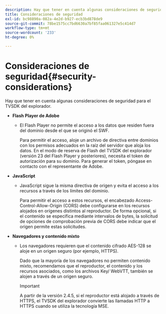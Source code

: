 ```yaml
---
description: Hay que tener en cuenta algunas consideraciones de seguridad para el TVSDK del explorador.
title: Consideraciones de seguridad
exl-id: bc98890a-082a-4e2d-b927-ecb3bd878de9
source-git-commit: 78be1575cc7bd6630a7bf85faa061327e5c414d7
workflow-type: tm+mt
source-wordcount: '233'
ht-degree: 0%

---
```


# Consideraciones de seguridad{#security-considerations}

Hay que tener en cuenta algunas consideraciones de seguridad para el TVSDK del explorador.

* **Flash Player de Adobe**

   * El Flash Player no permite el acceso a los datos que residen fuera del dominio desde el que se originó el SWF.

      Para permitir el acceso, aloje un archivo de directiva entre dominios con los permisos adecuados en la raíz del servidor que aloja los datos. En el modo de reserva de Flash del TVSDK del explorador (versión 23 del Flash Player y posteriores), necesita el token de autorización para su dominio. Para generar el token, póngase en contacto con el representante de Adobe.

* **JavaScript**

   * JavaScript sigue la misma directiva de origen y evita el acceso a los recursos a través de los límites del dominio.

      Para permitir el acceso a estos recursos, el encabezado Access-Control-Allow-Origin (CORS) debe configurarse en los recursos alojados en orígenes distintos al reproductor. De forma opcional, si el contenido se especifica mediante intervalos de bytes, la solicitud de opciones de comprobación previa de CORS debe indicar que el origen permite estas solicitudes.

* **Navegadores y contenido mixto**

   * Los navegadores requieren que el contenido cifrado AES-128 se aloje en un origen seguro (por ejemplo, HTTPS).

      Dado que la mayoría de los navegadores no permiten contenido mixto, recomendamos que el reproductor, el contenido y los recursos asociados, como los archivos Key/ WebVTT, también se alojen a través de un origen seguro.

      >[!IMPORTANT]
      >
      >A partir de la versión 2.4.5, si el reproductor está alojado a través de HTTPS, el TVSDK del explorador convierte las llamadas HTTP a HTTPS cuando se utiliza la tecnología MSE.
